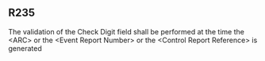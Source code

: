 ## R235
The validation of the Check Digit field shall be performed at the time the &lt;ARC&gt; or the &lt;Event Report Number&gt; or the &lt;Control Report Reference&gt; is generated
